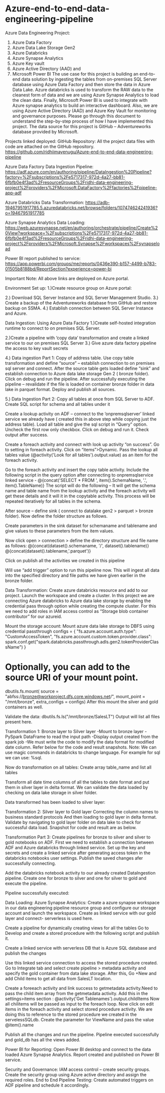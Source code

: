 # Azure-end-to-end-data-engineering-pipeline
Azure Data Engineering Project:
1.	Azure Data Factory
2.	Azure Data Lake Storage Gen2
3.	Azure Databricks
4.	Azure Synapse Analytics
5.	Azure Key vault
6.	Azure Active Directory (AAD) and
7.	Microsoft Power BI
The use case for this project is building an end-to-end data solution by ingesting the tables from on-premises SQL Server database using Azure Data Factory and then store the data in Azure Data Lake. Azure databricks is used to transform the RAW data to the cleanest form of data and we are using Azure Synapse Analytics to load the clean data. Finally, Microsoft Power BI is used to integrate with Azure synapse analytics to build an interactive dashboard. Also, we are using Azure Active Directory (AAD) and Azure Key Vault for monitoring and governance purposes. Please go through this document to understand the step-by-step process of how I have implemented this project. The data source for this project is GitHub – Adventureworks database provided by Microsoft.

Projects linked deployed:
GitHub Repository: All the project data files with code are attached on the GitHub repository.
https://github.com/ridhiimayenugu/Azure-end-to-end-data-engineering-pipeline

Azure Data Factory Data Ingestion Pipeline:
https://adf.azure.com/en/authoring/pipeline/DataIngestion%20Pipeline?factory=%2Fsubscriptions%2Fe5717317-972d-4a27-bb81-6fbfb0e4f3ad%2FresourceGroups%2Fridhi-data-engineering-project%2Fproviders%2FMicrosoft.DataFactory%2Ffactories%2Fpipeline-app-adf

Azure Databricks Data Transformation:
https://adb-19467951917785.5.azuredatabricks.net/browse/folders/107474624241936?o=19467951917785

Azure Synapse Analytics Data Loading:
https://web.azuresynapse.net/en/authoring/orchestrate/pipeline/Create%20View?workspace=%2Fsubscriptions%2Fe5717317-972d-4a27-bb81-6fbfb0e4f3ad%2FresourceGroups%2Fridhi-data-engineering-project%2Fproviders%2FMicrosoft.Synapse%2Fworkspaces%2Fsynapseload

Power BI report published to service:
https://app.powerbi.com/groups/me/reports/0436e390-b157-4499-b783-01505b8188bd/ReportSection?experience=power-bi

Important Note: All above links are deployed on Azure portal. 


Environment Set up:
1.)Create resource group on Azure portal:
 
 2.) Download SQL Server Instance and SQL Server Management Studio.
 3.) Create a backup of the Adventureworks database from GitHub and restore backup on SSMA.
 4.) Establish connection between SQL Server Instance and Azure.

Data Ingestion: Using Azure Data Factory
1.)Create self-hosted integration runtime to connect to on premises SQL Server.
 
 



2.)Create a pipeline with ‘copy data’ transformation and create a linked service to our on premises SQL Server
3.) Give azure data factory pipeline the access to key vault secrets
 

4.) Data ingestion Part 1: Copy of address table. 
Use copy table transformation and define “source” – establish connection to on premises sql server and connect. After the source table gets loaded define “sink” and establish connection to Azure data lake storage Gen 2 ( bronze folder). Click on debug and run the pipeline. After successfully executing the pipeline – revalidate if the file is loaded on container bronze folder in data lake in parquet format. Deploy and publish all sources.
 

 

5.) Data Ingestion Part 2: Copy all tables at once from SQL Server to ADF.
Create SQL script for schema and all tables under it
 
Create a lookup activity on ADF – connect to the ‘onpremsqlserver’ linked service we already have ( created this in above step while copying just the address table). Load all table and give the sql script in “Query” option. Uncheck the first row only checkbox. Click on debug and run it. Check output after success.
 

 

Create a foreach activity and connect with look up activity “on success”.  Go to setting in foreach activity. Click on “items”>Dynamic. Pass the lookup all tables value (@activity('Look for all tables').output.value) as an item for the foreach activity.
 


Go to the foreach activity and insert the copy table activity. Include the following script in the query option after connecting to onpremsqlservice linked service - @{concat('SELECT * FROM ', item().SchemaName, '.', item().TableName)}
The script will do the following – It will get the schema name and table name from the lookup activity and the foreach activity will get these details and it will it in the copytable activity. This process will be repeated iteratively for all tables in the schema.
 

After source – define sink ( connect to datalake gen2 > parquet > bronze folder). Now define the folder structure as follows.
 

Create parameters in the sink dataset for schemaname and tablename and give values to these parameters from the item values.
 
Now click open > connection > define the directory structure and file name as follows:
@{concat(dataset().schemaname, '/', dataset().tablename)}
@{concat(dataset().tablename,'.parquet')}

 

Click on publish all the activities we created in this pipeline
 

Will use “add trigger” option to run this pipeline now. This will ingest all data into the specified directory and file paths we have given earlier in the bronze folder.
 

 




Data Transformation:
Create azure databricks resource and add to our project. Launch the workspace and create a cluster.
In this project we are connecting Azure databricks to Azure data lake storage by enabling the credential pass through option while creating the compute cluster.
For this we need to add roles in IAM access control as “Storage blob container contributor” for our azureid.
 

Mount the storage account:
Mount azure data lake storage to DBFS using credential passthrough
configs = {
  "fs.azure.account.auth.type": "CustomAccessToken",
  "fs.azure.account.custom.token.provider.class": spark.conf.get("spark.databricks.passthrough.adls.gen2.tokenProviderClassName")
}

# Optionally, you can add <directory-name> to the source URI of your mount point.
dbutils.fs.mount(
  source = "abfss://bronze@workproject.dfs.core.windows.net/",
  mount_point = "/mnt/bronze",
  extra_configs = configs)
After this mount the silver and gold containers as well.
 
Validate the data: dbutils.fs.ls("/mnt/bronze/SalesLT")
Output will list all files present here.

Transformation 1: Bronze layer to Silver layer
-Mount to bronze layer
-PySpark DataFrame to read the input path
-Display output created from the spark job
-We must write the code to modify the data format for modified date column. Refer below for the code and result snapshots.
Note: We can use magic commands in databricks to change language. For example for sql we can use: %sql.
 

Now do transformation on all tables:
Create  array table_name and list all tables
 
 

Transform all date time columns of all the tables to date format and put them in silver layer in delta format. We can validate the data loaded by checking on data lake storage in silver folder.

 
 







Data transformed has been loaded to silver layer:
 

















Transformation 2: Silver layer to Gold layer
Correcting the column names to business standard protocols
And then loading to gold layer in delta format. Validate by navigating to gold layer folder on data lake to check for successful data load. Snapshot for code and result are as below.
 

 


Transformation Part 3: Create pipelines for bronze to silver and silver to gold notebooks on ADF.
First we need to establish a connection between ADF and Azure databricks through linked service. Set up the key and secrets and create a linked service after generating access token in the databricks notebooks user settings. Publish the saved changes afer successfully connecting.
 

Add the databricks notebook activity to our already created DataIngestion pipeline. Create one for bronze to silver and one for silver to gold and execute the pipeline.
 

Pipeline successfully executed:
 



Data Loading: Azure Synapse Analytics:
Create a azure synapse workspace in our data engineering pipeline resource group and configure our storage account and  launch the workspace. 
Create as linked service with our gold layer and connect- serverless is used here.
 

Create a pipeline for dynamically creating views for all the tables
Go to Develop and create a stored procedure with the following script and publish it.
 



Create a linked service with serverless DB that is Azure SQL database and publish the changes
 
Use this linked service connection to access the stored procedure created. Go to Integrate tab and select create pipeline > metadata activity and specify the gold container from data lake storage. After this, Go +New and add Child items to get all data from SalesLT location.

 
Create a foreeach activity and link success to getmetadata activity.Need to pass the child item array from the getmetadata activity.
Add this in the settings>items section : @activity('Get Tablenames').output.childItems
Now all chilitems will be passed as input to the foreach loop.
Now click on edit items in the foreach activity and select stored procedure activity. We are doing this to reference to the stored procedure we created in the servelessSQLdb. Create the parameter for ViewName and pass the value @item().name
 










Publish all the changes and run the pipeline. Pipeline executed successfully and gold_db has all the views added.
 
 









Power BI for Reporting:
Open Power BI desktop and connect to the data loaded Azure Synapse Analytics. Report created and published on Power BI service.
 

Security and Governance:
IAM access control – create security groups. Create the security group using Azure active directory and assign the required roles.
End to End Pipeline Testing:
Create automated triggers on ADF pipeline and schedule it accordingly.






